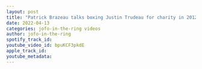 ```yaml
---
layout: post
title: "Patrick Brazeau talks boxing Justin Trudeau for charity in 2012"
date: 2022-04-13
categories: jofo-in-the-ring videos
author: jofo-in-the-ring
spotify_track_id: 
youtube_video_id: bpuKCF3pkdE
apple_track_id: 
youtube_metadata: 
---
```

